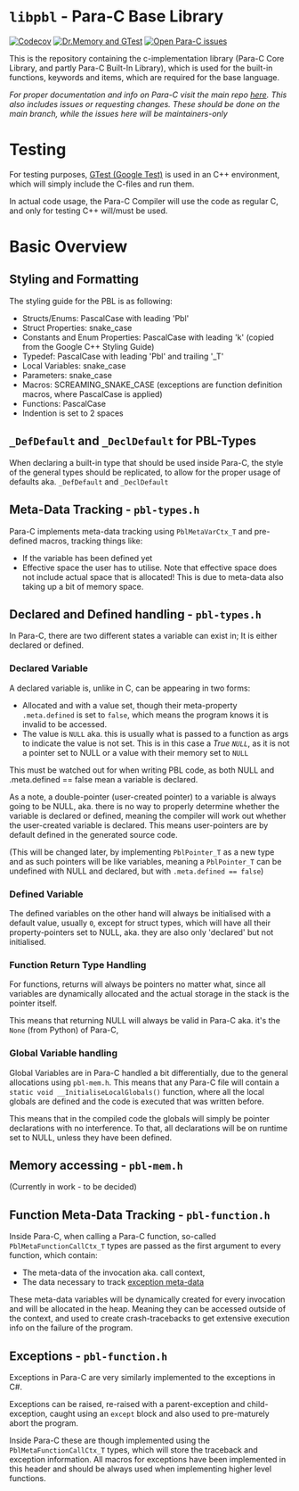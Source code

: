 # `libpbl` - Para-C Base Library  

[![Codecov](https://github.com/Para-C/Para-C-Base-Library/actions/workflows/codecov.yml/badge.svg)](https://github.com/Para-C/Para-C-Base-Library/actions/workflows/codecov.yml)
[![Dr.Memory and GTest](https://github.com/Para-C/Para-C-Base-Library/actions/workflows/drmemory.yml/badge.svg)](https://github.com/Para-C/Para-C-Base-Library/actions/workflows/drmemory.yml)
[![Open Para-C issues](https://img.shields.io/github/issues/Para-C/Para-C)](https://github.com/Para-C/Para-C/issues)

This is the repository containing the c-implementation library (Para-C Core Library, and partly Para-C Built-In Library),
which is used for the built-in functions, keywords and items, which are required for the base language.

*For proper documentation and info on Para-C visit the main repo [here](https://github.com/Para-C/Para-C).
This also includes issues or requesting changes. These should be done on the main branch, while the issues
here will be maintainers-only*

# Testing

For testing purposes, [GTest (Google Test)](https://github.com/google/googletest/releases/tag/release-1.11.0)
is used in an C++ environment, which will simply include the C-files and run them.

In actual code usage, the Para-C Compiler will use the code as regular C, and only for testing C++ will/must be used.

# Basic Overview

## Styling and Formatting

The styling guide for the PBL is as following:
 - Structs/Enums: PascalCase with leading 'Pbl'
 - Struct Properties: snake_case
 - Constants and Enum Properties: PascalCase with leading 'k' (copied from the Google C++ Styling Guide)
 - Typedef: PascalCase with leading 'Pbl' and trailing '_T'
 - Local Variables: snake_case
 - Parameters: snake_case
 - Macros: SCREAMING_SNAKE_CASE (exceptions are function definition macros, where PascalCase is applied)
 - Functions: PascalCase
 - Indention is set to 2 spaces

## `_DefDefault` and `_DeclDefault` for PBL-Types

When declaring a built-in type that should be used inside Para-C, the style of the general types should
be replicated, to allow for the proper usage of defaults aka. `_DefDefault` and `_DeclDefault`

## Meta-Data Tracking - `pbl-types.h`

Para-C implements meta-data tracking using `PblMetaVarCtx_T` and pre-defined macros, tracking things like:
- If the variable has been defined yet
- Effective space the user has to utilise. Note that effective space does not include actual space that is allocated! 
This is due to meta-data also taking up a bit of memory space.

## Declared and Defined handling - `pbl-types.h`

In Para-C, there are two different states a variable can exist in; It is either declared or defined. 

### Declared Variable

A declared variable is, unlike in C, can be appearing in two forms:
- Allocated and with a value set, though their meta-property `.meta.defined` is set to `false`, which means the program
  knows it is invalid to be accessed. 
- The value is `NULL` aka. this is usually what is passed to a function as args to indicate the value is not set. This
  is in this case a *True `NULL`*, as it is not a pointer set to NULL or a value with their memory set to `NULL`

This must be watched out for when writing PBL code, as both NULL and .meta.defined == false mean a variable is declared.

As a note, a double-pointer (user-created pointer) to a variable is always going to be NULL, aka. there is no 
way to properly determine whether the variable is declared or defined, meaning the compiler will work out whether the
user-created variable is declared. This means user-pointers are by default defined in the generated source code.

(This will be changed later, by implementing `PblPointer_T` as a new type and as such pointers will be like variables, 
meaning a `PblPointer_T` can be undefined with NULL and declared, but with `.meta.defined == false`)
 
### Defined Variable

The defined variables on the other hand will always be initialised with a default value, usually `0`, except for struct
types, which will have all their property-pointers set to NULL, aka. they are also only 'declared' but not initialised.

### Function Return Type Handling

For functions, returns will always be pointers no matter what, since all variables are dynamically allocated and the
actual storage in the stack is the pointer itself. 

This means that returning NULL will always be valid in Para-C aka. it's the `None` (from Python) of Para-C, 

### Global Variable handling

Global Variables are in Para-C handled a bit differentially, due to the general allocations using `pbl-mem.h`. This means
that any Para-C file will contain a `static void __InitialiseLocalGlobals()` function, where all the local globals are
defined and the code is executed that was written before.

This means that in the compiled code the globals will simply be pointer declarations with no interference. To that,
all declarations will be on runtime set to NULL, unless they have been defined.

## Memory accessing - `pbl-mem.h`

(Currently in work - to be decided)

## Function Meta-Data Tracking - `pbl-function.h`

Inside Para-C, when calling a Para-C function, so-called `PblMetaFunctionCallCtx_T` types are passed
as the first argument to every function, which contain:

- The meta-data of the invocation aka. call context, 
- The data necessary to track [exception meta-data](#exceptions---pbl-functionh)

These meta-data variables will be dynamically created for every invocation and will be allocated in the heap.
Meaning they can be accessed outside of the context, and used to create crash-tracebacks to 
get extensive execution info on the failure of the program.

## Exceptions - `pbl-function.h`

Exceptions in Para-C are very similarly implemented to the exceptions in C#. 

Exceptions can be raised, re-raised with a parent-exception and child-exception, caught using an `except` block
and also used to pre-maturely abort the program. 

Inside Para-C these are though implemented using the `PblMetaFunctionCallCtx_T` types, which will
store the traceback and exception information. All macros for exceptions have been implemented in this header
and should be always used when implementing higher level functions.
